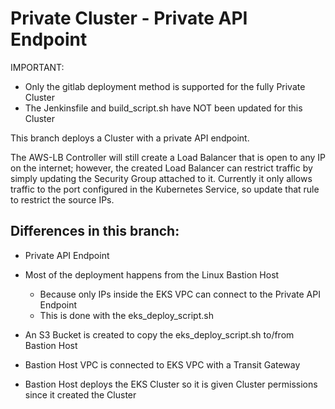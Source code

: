 <h1>Private Cluster - Private API Endpoint</h1>

IMPORTANT:
- Only the gitlab deployment method is supported for the fully Private Cluster
- The Jenkinsfile and build_script.sh have NOT been updated for this Cluster

This branch deploys a Cluster with a private API endpoint.

The AWS-LB Controller will still create a Load Balancer that is open to any IP on the internet; however, the created Load Balancer can restrict traffic by simply updating the Security Group attached to it. Currently it only allows traffic to the port configured in the Kubernetes Service, so update that rule to restrict the source IPs.

<h2>Differences in this branch:</h2>

- Private API Endpoint

- Most of the deployment happens from the Linux Bastion Host
    - Because only IPs inside the EKS VPC can connect to the Private API Endpoint
    - This is done with the eks_deploy_script.sh

- An S3 Bucket is created to copy the eks_deploy_script.sh to/from Bastion Host

- Bastion Host VPC is connected to EKS VPC with a Transit Gateway

- Bastion Host deploys the EKS Cluster so it is given Cluster permissions since it created the Cluster
